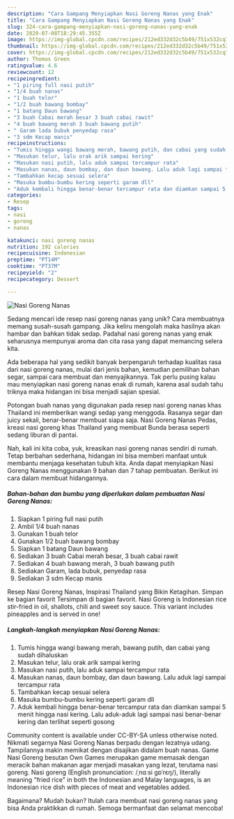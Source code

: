 ```yaml
---
description: "Cara Gampang Menyiapkan Nasi Goreng Nanas yang Enak"
title: "Cara Gampang Menyiapkan Nasi Goreng Nanas yang Enak"
slug: 324-cara-gampang-menyiapkan-nasi-goreng-nanas-yang-enak
date: 2020-07-08T18:29:45.355Z
image: https://img-global.cpcdn.com/recipes/212ed332d32c5b49/751x532cq70/nasi-goreng-nanas-foto-resep-utama.jpg
thumbnail: https://img-global.cpcdn.com/recipes/212ed332d32c5b49/751x532cq70/nasi-goreng-nanas-foto-resep-utama.jpg
cover: https://img-global.cpcdn.com/recipes/212ed332d32c5b49/751x532cq70/nasi-goreng-nanas-foto-resep-utama.jpg
author: Thomas Green
ratingvalue: 4.6
reviewcount: 12
recipeingredient:
- "1 piring full nasi putih"
- "1/4 buah nanas"
- "1 buah telor"
- "1/2 buah bawang bombay"
- "1 batang Daun bawang"
- "3 buah Cabai merah besar 3 buah cabai rawit"
- "4 buah bawang merah 3 buah bawang putih"
- " Garam lada bubuk penyedap rasa"
- "3 sdm Kecap manis"
recipeinstructions:
- "Tumis hingga wangi bawang merah, bawang putih, dan cabai yang sudah dihaluskan"
- "Masukan telur, lalu orak arik sampai kering"
- "Masukan nasi putih, lalu aduk sampai tercampur rata"
- "Masukan nanas, daun bombay, dan daun bawang. Lalu aduk lagi sampai tercampur rata"
- "Tambahkan kecap sesuai selera"
- "Masuka bumbu-bumbu kering seperti garam dll"
- "Aduk kembali hingga benar-benar tercampur rata dan diamkan sampai 5 menit hingga nasi kering. Lalu aduk-aduk lagi sampai nasi benar-benar kering dan terlihat seperti gosong"
categories:
- Resep
tags:
- nasi
- goreng
- nanas

katakunci: nasi goreng nanas 
nutrition: 192 calories
recipecuisine: Indonesian
preptime: "PT14M"
cooktime: "PT37M"
recipeyield: "2"
recipecategory: Dessert

---
```



![Nasi Goreng Nanas](https://img-global.cpcdn.com/recipes/212ed332d32c5b49/751x532cq70/nasi-goreng-nanas-foto-resep-utama.jpg)

Sedang mencari ide resep nasi goreng nanas yang unik? Cara membuatnya memang susah-susah gampang. Jika keliru mengolah maka hasilnya akan hambar dan bahkan tidak sedap. Padahal nasi goreng nanas yang enak seharusnya mempunyai aroma dan cita rasa yang dapat memancing selera kita.

Ada beberapa hal yang sedikit banyak berpengaruh terhadap kualitas rasa dari nasi goreng nanas, mulai dari jenis bahan, kemudian pemilihan bahan segar, sampai cara membuat dan menyajikannya. Tak perlu pusing kalau mau menyiapkan nasi goreng nanas enak di rumah, karena asal sudah tahu triknya maka hidangan ini bisa menjadi sajian spesial.

Potongan buah nanas yang digunakan pada resep nasi goreng nanas khas Thailand ini memberikan wangi sedap yang menggoda. Rasanya segar dan juicy sekali, benar-benar membuat siapa saja. Nasi Goreng Nanas Pedas, kreasi nasi goreng khas Thailand yang membuat Bunda berasa seperti sedang liburan di pantai.


Nah, kali ini kita coba, yuk, kreasikan nasi goreng nanas sendiri di rumah. Tetap berbahan sederhana, hidangan ini bisa memberi manfaat untuk membantu menjaga kesehatan tubuh kita. Anda dapat menyiapkan Nasi Goreng Nanas menggunakan 9 bahan dan 7 tahap pembuatan. Berikut ini cara dalam membuat hidangannya.

<!--inarticleads1-->

##### Bahan-bahan dan bumbu yang diperlukan dalam pembuatan Nasi Goreng Nanas:

1. Siapkan 1 piring full nasi putih
1. Ambil 1/4 buah nanas
1. Gunakan 1 buah telor
1. Gunakan 1/2 buah bawang bombay
1. Siapkan 1 batang Daun bawang
1. Sediakan 3 buah Cabai merah besar, 3 buah cabai rawit
1. Sediakan 4 buah bawang merah, 3 buah bawang putih
1. Sediakan  Garam, lada bubuk, penyedap rasa
1. Sediakan 3 sdm Kecap manis


Resep Nasi Goreng Nanas, Inspirasi Thailand yang Bikin Ketagihan. Simpan ke bagian favorit Tersimpan di bagian favorit. Nasi Goreng is Indonesian rice stir-fried in oil, shallots, chili and sweet soy sauce. This variant includes pineapples and is served in one! 

<!--inarticleads2-->

##### Langkah-langkah menyiapkan Nasi Goreng Nanas:

1. Tumis hingga wangi bawang merah, bawang putih, dan cabai yang sudah dihaluskan
1. Masukan telur, lalu orak arik sampai kering
1. Masukan nasi putih, lalu aduk sampai tercampur rata
1. Masukan nanas, daun bombay, dan daun bawang. Lalu aduk lagi sampai tercampur rata
1. Tambahkan kecap sesuai selera
1. Masuka bumbu-bumbu kering seperti garam dll
1. Aduk kembali hingga benar-benar tercampur rata dan diamkan sampai 5 menit hingga nasi kering. Lalu aduk-aduk lagi sampai nasi benar-benar kering dan terlihat seperti gosong


Community content is available under CC-BY-SA unless otherwise noted. Nikmati segarnya Nasi Goreng Nanas berpadu dengan lezatnya udang. Tampilannya makin memikat dengan disajikan didalam buah nanas. Game Nasi Goreng besutan Own Games merupakan game memasak dengan meracik bahan makanan agar menjadi masakan yang lezat, terutama nasi goreng. Nasi goreng (English pronunciation: /ˌnɑːsi ɡɒˈrɛŋ/), literally meaning &#34;fried rice&#34; in both the Indonesian and Malay languages, is an Indonesian rice dish with pieces of meat and vegetables added. 

Bagaimana? Mudah bukan? Itulah cara membuat nasi goreng nanas yang bisa Anda praktikkan di rumah. Semoga bermanfaat dan selamat mencoba!
